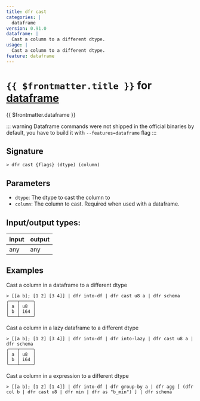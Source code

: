 ```yaml
---
title: dfr cast
categories: |
  dataframe
version: 0.91.0
dataframe: |
  Cast a column to a different dtype.
usage: |
  Cast a column to a different dtype.
feature: dataframe
---
```

<!-- This file is automatically generated. Please edit the command in https://github.com/nushell/nushell instead. -->

# `{{ $frontmatter.title }}` for [dataframe](/commands/categories/dataframe.md)

<div class='command-title'>{{ $frontmatter.dataframe }}</div>


::: warning
Dataframe commands were not shipped in the official binaries by default, you have to build it with `--features=dataframe` flag
:::
## Signature

```> dfr cast {flags} (dtype) (column)```

## Parameters

 -  `dtype`: The dtype to cast the column to
 -  `column`: The column to cast. Required when used with a dataframe.


## Input/output types:

| input | output |
| ----- | ------ |
| any   | any    |

## Examples

Cast a column in a dataframe to a different dtype
```nu
> [[a b]; [1 2] [3 4]] | dfr into-df | dfr cast u8 a | dfr schema
╭───┬─────╮
│ a │ u8  │
│ b │ i64 │
╰───┴─────╯
```

Cast a column in a lazy dataframe to a different dtype
```nu
> [[a b]; [1 2] [3 4]] | dfr into-df | dfr into-lazy | dfr cast u8 a | dfr schema
╭───┬─────╮
│ a │ u8  │
│ b │ i64 │
╰───┴─────╯
```

Cast a column in a expression to a different dtype
```nu
> [[a b]; [1 2] [1 4]] | dfr into-df | dfr group-by a | dfr agg [ (dfr col b | dfr cast u8 | dfr min | dfr as "b_min") ] | dfr schema

```
